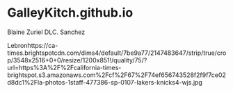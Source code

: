 # GalleyKitch.github.io
Blaine Zuriel DLC. Sanchez

Lebronhttps://ca-times.brightspotcdn.com/dims4/default/7be9a77/2147483647/strip/true/crop/3548x2516+0+0/resize/1200x851!/quality/75/?url=https%3A%2F%2Fcalifornia-times-brightspot.s3.amazonaws.com%2Fcf%2F67%2F74ef656743528f2f9f7ce02d8dc1%2Fla-photos-1staff-477386-sp-0107-lakers-knicks4-wjs.jpg
